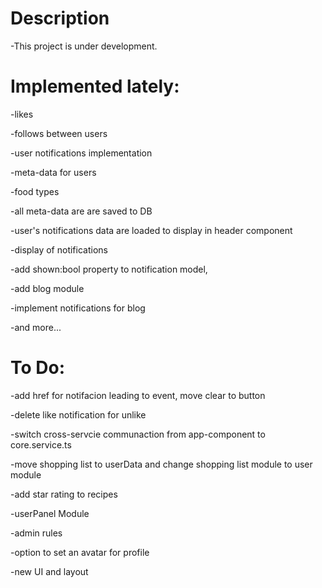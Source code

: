 # Description

-This project is under development.

# Implemented lately:

-likes

-follows between users

-user notifications implementation

-meta-data for users

-food types

-all meta-data are are saved to DB

-user's notifications data are loaded to display in header component

-display of notifications

-add shown:bool property to notification model,

-add blog module

-implement notifications for blog

-and more...

# To Do:

-add href for notifacion leading to event, move clear to button 

-delete like notification for unlike

-switch cross-servcie communaction from app-component to core.service.ts

-move shopping list to userData and change shopping list module to user module

-add star rating to recipes

-userPanel Module

-admin rules

-option to set an avatar for profile

-new UI and layout
